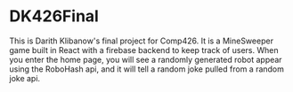 # DK426Final
This is Darith Klibanow's final project for Comp426. 
It is a MineSweeper game built in React with a firebase backend to keep track of users. 
When you enter the home page, you will see a randomly generated robot appear using the RoboHash api, and it will tell a random joke pulled from a random joke api. 

